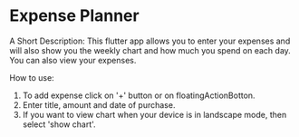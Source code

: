 # Expense Planner

A Short Description: 
This flutter app allows you to enter your expenses and will also show you the weekly chart and how much you spend on each day. You can also view your expenses.

How to use:
1. To add expense click on '+' button or on floatingActionBotton.
2. Enter title, amount and date of purchase.
3. If you want to view chart when your device is in landscape mode, then select 'show chart'.

